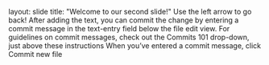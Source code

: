 layout: slide
title: "Welcome to our second slide!"
Use the left arrow to go back!
After adding the text, you can commit the change by entering a commit message in the text-entry field below the file edit view. For guidelines on commit messages, check out the Commits 101 drop-down, just above these instructions
When you’ve entered a commit message, click Commit new file
